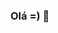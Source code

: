 ### Olá =) 👋

<!--
**nVictorHugo/nVictorHugo** is a ✨ _special_ ✨ repository because its `README.md` (this file) appears on your GitHub profile.

Here are some ideas to get you started:

- 🔭 I'm looking for <h3>my first professional experience</h3>
- 🌱 I’m currently learning <h3>HTML,CSS,JS(NODE), TYPESCRIPT</h3>
- 📫 How to reach me: <a>victorhugo.martins2@outlook.com</a>
-->
